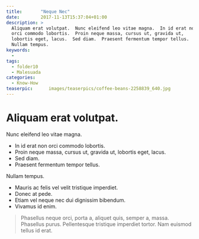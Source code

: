 ```yaml
---
title:       "Neque Nec"
date:        2017-11-13T15:37:04+01:00
description: >
  Aliquam erat volutpat.  Nunc eleifend leo vitae magna.  In id erat non
  orci commodo lobortis.  Proin neque massa, cursus ut, gravida ut,
  lobortis eget, lacus.  Sed diam.  Praesent fermentum tempor tellus.
  Nullam tempus.
keywords:
  -
tags:
  - folder10
  - Malesuada
categories:
  - Know-How
teaserpic:      images/teaserpics/coffee-beans-2258839_640.jpg
---
```


# Aliquam erat volutpat.

Nunc eleifend leo vitae magna.
* In id erat non orci commodo lobortis.
* Proin neque massa, cursus ut, gravida ut, lobortis eget, lacus.
* Sed diam.
* Praesent fermentum tempor tellus.

Nullam tempus.
-  Mauris ac felis vel velit tristique imperdiet.
-  Donec at pede.
-  Etiam vel neque nec dui dignissim bibendum.
-  Vivamus id enim.

> Phasellus neque orci, porta a, aliquet quis, semper a, massa.
> Phasellus purus.
> Pellentesque tristique imperdiet tortor.
> Nam euismod tellus id erat.
